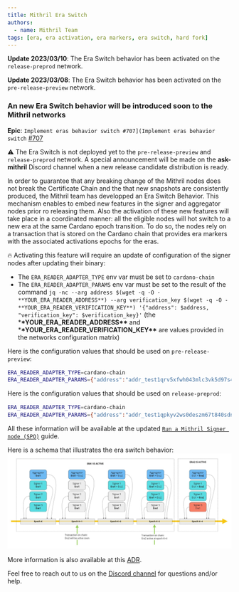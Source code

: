 ```yaml
---
title: Mithril Era Switch
authors:
  - name: Mithril Team
tags: [era, era activation, era markers, era switch, hard fork]
---
```


**Update 2023/03/10**: The Era Switch behavior has been activated on the `release-preprod` network.

**Update 2023/03/08**: The Era Switch behavior has been activated on the `pre-release-preview` network.

### An new Era Switch behavior will be introduced soon to the Mithril networks

**Epic**: `Implement eras behavior switch #707](Implement eras behavior switch` [#707](https://github.com/input-output-hk/mithril/issues/707)

:warning: The Era Switch is not deployed yet to the `pre-release-preview` and `release-preprod` network. A special announcement will be made on the **ask-mithril** Discord channel when a new release candidate distribution is ready.

In order to guarantee that any breaking change of the Mithril nodes does not break the Certificate Chain and the that new snapshots are consistently produced, the Mithril team has developped an Era Switch Behavior. This mechanism enables to embed new features in the signer and aggregator nodes prior ro releasing them. Also the activation of these new features will take place in a coordinated manner: all the eligible nodes will hot switch to a new era at the same Cardano epoch transition. To do so, the nodes rely on a transaction that is stored on the Cardano chain that provides era markers with the associated activations epochs for the eras.

:fire: Activating this feature will require an update of configuration of the signer nodes after updating their binary:

- The `ERA_READER_ADAPTER_TYPE` env var must be set to `cardano-chain`
- The `ERA_READER_ADAPTER_PARAMS` env var must be set to the result of the command `jq -nc --arg address $(wget -q -O - **YOUR_ERA_READER_ADDRESS**) --arg verification_key $(wget -q -O - **YOUR_ERA_READER_VERIFICATION_KEY**) '{"address": $address, "verification_key": $verification_key}'` (the \***\*YOUR_ERA_READER_ADDRESS\*\*** and \***\*YOUR_ERA_READER_VERIFICATION_KEY\*\*** are values provided in the networks configuration matrix)

Here is the configuration values that should be used on `pre-release-preview`:

```bash
ERA_READER_ADAPTER_TYPE=cardano-chain
ERA_READER_ADAPTER_PARAMS={"address":"addr_test1qrv5xfwh043mlc3vk5d97s4nmhxu7cmleyssvhx37gkfyejfe8d38v3vsfgetjafgrsdc49krug8wf04h5rmtengtejqlxrksk","verification_key":"5b35352c3232382c3134342c38372c3133382c3133362c34382c382c31342c3138372c38352c3134382c39372c3233322c3235352c3232392c33382c3234342c3234372c3230342c3139382c31332c33312c3232322c32352c3136342c35322c3130322c39312c3132302c3230382c3134375d"}
```

Here is the configuration values that should be used on `release-preprod`:

```bash
ERA_READER_ADAPTER_TYPE=cardano-chain
ERA_READER_ADAPTER_PARAMS={"address":"addr_test1qpkyv2ws0deszm67t840sdnruqgr492n80g3y96xw3p2ksk6suj5musy6w8lsg3yjd09cnpgctc2qh386rtxphxt248qr0npnx","verification_key":"5b35352c3232382c3134342c38372c3133382c3133362c34382c382c31342c3138372c38352c3134382c39372c3233322c3235352c3232392c33382c3234342c3234372c3230342c3139382c31332c33312c3232322c32352c3136342c35322c3130322c39312c3132302c3230382c3134375d"}
```

All these information will be available at the updated [`Run a Mithril Signer node (SPO)`](https://mithril.network/doc/manual/getting-started/run-signer-node) guide.

Here is a schema that illustrates the era switch behavior:
[![Era Switch Schema](./img/schema.jpg)](./img/schema.jpg)

More information is also available at this [ADR](https://mithril.network/doc/adr/4).

Feel free to reach out to us on the [Discord channel](https://discord.gg/5kaErDKDRq) for questions and/or help.
